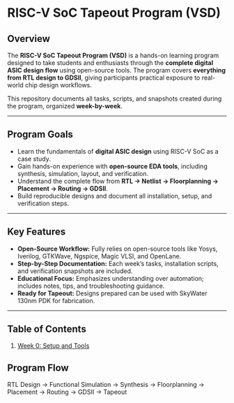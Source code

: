 # RISC-V SoC Tapeout Program (VSD)  

## Overview
The **RISC-V SoC Tapeout Program (VSD)** is a hands-on learning program designed to take students and enthusiasts through the **complete digital ASIC design flow** using open-source tools. The program covers **everything from RTL design to GDSII**, giving participants practical exposure to real-world chip design workflows.  

This repository documents all tasks, scripts, and snapshots created during the program, organized **week-by-week**.  

---

## Program Goals
- Learn the fundamentals of **digital ASIC design** using RISC-V SoC as a case study.  
- Gain hands-on experience with **open-source EDA tools**, including synthesis, simulation, layout, and verification.  
- Understand the complete flow from **RTL → Netlist → Floorplanning → Placement → Routing → GDSII**.  
- Build reproducible designs and document all installation, setup, and verification steps.  

---

## Key Features
- **Open-Source Workflow:** Fully relies on open-source tools like Yosys, Iverilog, GTKWave, Ngspice, Magic VLSI, and OpenLane.  
- **Step-by-Step Documentation:** Each week’s tasks, installation scripts, and verification snapshots are included.  
- **Educational Focus:** Emphasizes understanding over automation; includes notes, tips, and troubleshooting guidance.  
- **Ready for Tapeout:** Designs prepared can be used with SkyWater 130nm PDK for fabrication.  

---

## Table of Contents
1. [Week 0: Setup and Tools](WEEK0-README.md)  
  



## Program Flow 
RTL Design → Functional Simulation → Synthesis → Floorplanning → Placement → Routing → GDSII → Tapeout
